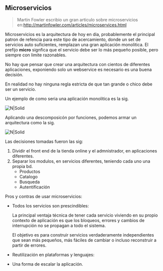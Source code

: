 ## Microservicios
> Martin Fowler escribio un gran articulo sobre microservicios en:http://martinfowler.com/articles/microservices.html

Microservicios es la arquitectura de hoy en dia, probablemente el principal patron de refencia
para este tipo de acercamiento, donde un set de servicios auto suficientes, remplazan una gran aplicación monolitica. El prefijo **micro** signfica que el servicio debe ser lo más pequeño posible, pero siempre con
limite razonables. 

No hay que pensar que crear una arquitectura con cientos de diferentes aplicaciones, exponiendo solo un webservice es necesario es una buena decisión.

En realidad no hay ninguna regla estricta de que tan grande o chico debe ser un servicio.

Un ejemplo de como seria una aplicación monolitica es la sig.

![N|Solid](http://damiancipolat.com/webFiles/micro_moniltico.png)

Aplicando una descomposicón por funciones, podemos armar un arquitectura como la sig.

![N|Solid](http://damiancipolat.com/webFiles/micro_service_example.png)

Las decisiones tomadas fueron las sig:

1) Dividir el front end de la tienda online y el admnistrador, en aplicaciones diferentes.
2) Separar los modulos, en servicios diferentes, teniendo cada uno una propia bd.
   - Productos
   - Catalogo
   - Busqueda
   - Autentificación

Pros y contras de usar microservicios:
- Todos los servicios son prescindibles:

   La principal ventaja técnica de tener cada servicio viviendo en su propio contexto de aplicación es
   que los bloqueos, errores y cambios de interrupción no se propagan a todo el sistema.
   
   El objetivo es para construir servicios verdaderamente independientes que sean más pequeños, más fáciles de
   cambiar o incluso reconstruir a partir de errores.

- Reutilización en plataformas y lenguajes:

- Una forma de escalar la aplicación.
